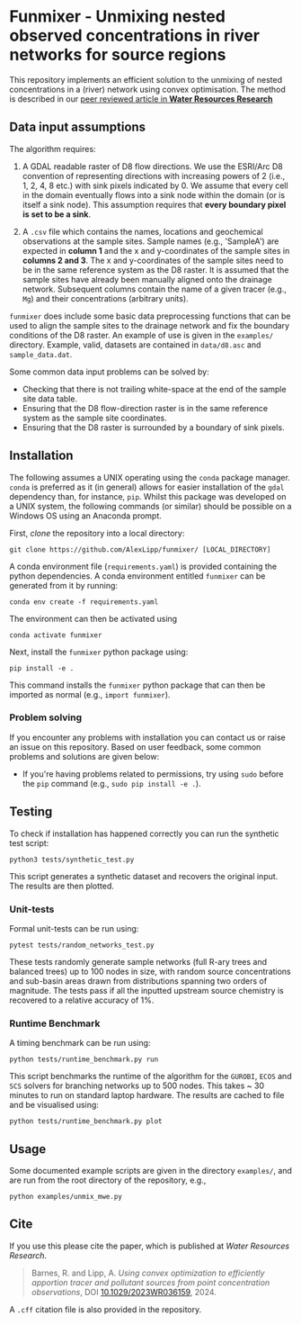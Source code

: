 # Funmixer - Unmixing nested observed concentrations in river networks for source regions

This repository implements an efficient solution to the unmixing of nested concentrations in a (river) network using convex optimisation. The method is described in our [peer reviewed article in __Water Resources Research__](https://doi.org/10.1029/2023WR036159) 

## Data input assumptions

The algorithm requires:

1) A GDAL readable raster of D8 flow directions. We use the ESRI/Arc D8 convention of representing directions with increasing powers of 2 (i.e., 1, 2, 4, 8 etc.) with sink pixels indicated by 0. We assume that every cell in the domain eventually flows into a sink node within the domain (or is itself a sink node). This assumption requires that **every boundary pixel is set to be a sink**.

2) A `.csv` file which contains the names, locations and geochemical observations at the sample sites. Sample names (e.g., 'SampleA') are expected in **column 1** and the x and y-coordinates of the sample sites in **columns 2 and 3**. The x and y-coordinates of the sample sites need to be in the same reference system as the D8 raster. It is assumed that the sample sites have already been manually aligned onto the drainage network. Subsequent columns contain the name of a given tracer (e.g., `Mg`) and their concentrations (arbitrary units).

`funmixer` does include some basic data preprocessing functions that can be used to align the sample sites to the drainage network and fix the boundary conditions of the D8 raster. An example of use is given in the `examples/` directory. Example, valid, datasets are contained in `data/d8.asc` and `sample_data.dat`. 

Some common data input problems can be solved by: 
- Checking that there is not trailing white-space at the end of the sample site data table. 
- Ensuring that the D8 flow-direction raster is in the same reference system as the sample site coordinates. 
- Ensuring that the D8 raster is surrounded by a boundary of sink pixels.


## Installation

The following assumes a UNIX operating using the `conda` package manager. `conda` is preferred as it (in general) allows for easier installation of the `gdal` dependency than, for instance, `pip`. Whilst this package was developed on a UNIX system, the following commands (or similar) should be possible on a Windows OS using an Anaconda prompt. 

First, *clone* the repository into a local directory:

```
git clone https://github.com/AlexLipp/funmixer/ [LOCAL_DIRECTORY]
```

A conda environment file (`requirements.yaml`) is provided containing the python dependencies. A conda environment entitled `funmixer` can be generated from it by running:

```
conda env create -f requirements.yaml
```

The environment can then be activated using

```
conda activate funmixer
```

Next, install the `funmixer` python package using:

```
pip install -e .
```

This command installs the `funmixer` python package that can then be imported as normal (e.g., `import funmixer`).

### Problem solving

If you encounter any problems with installation you can contact us or raise an issue on this repository. Based on user feedback, some common problems and solutions are given below:

- If you're having problems related to permissions, try using `sudo` before the `pip` command (e.g., `sudo pip install -e .`).


## Testing

To check if installation has happened correctly you can run the synthetic test script:

```
python3 tests/synthetic_test.py
```

This script generates a synthetic dataset and recovers the original input. The results are then plotted.

### Unit-tests

Formal unit-tests can be run using:

```
pytest tests/random_networks_test.py
```
These tests randomly generate sample networks (full R-ary trees and balanced trees) up to 100 nodes in size, with random source concentrations and sub-basin areas drawn from distributions spanning two orders of magnitude. The tests pass if all the inputted upstream source chemistry is recovered to a relative accuracy of 1%.

### Runtime Benchmark

A timing benchmark can be run using:

```
python tests/runtime_benchmark.py run
```
This script benchmarks the runtime of the algorithm for the `GUROBI`, `ECOS` and `SCS` solvers for branching networks up to 500 nodes. This takes ~ 30 minutes to run on standard laptop hardware. The results are cached to file and be visualised using: 

```
python tests/runtime_benchmark.py plot
```

## Usage

Some documented example scripts are given in the directory `examples/`, and are run from the root directory of the repository, e.g.,

```
python examples/unmix_mwe.py
```

## Cite 

If you use this please cite the paper, which is published at *Water Resources Research*.

> Barnes, R. and Lipp, A. _Using convex optimization to efficiently apportion tracer and pollutant sources from point concentration observations_, DOI [10.1029/2023WR036159](https://doi.org/10.1029/2023WR036159), 2024. 

A `.cff` citation file is also provided in the repository.
